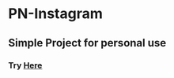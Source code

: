 # PN-Instagram

## Simple Project for personal use

### Try [Here](https://davimdolabella.github.io/PN-Instagram/)

